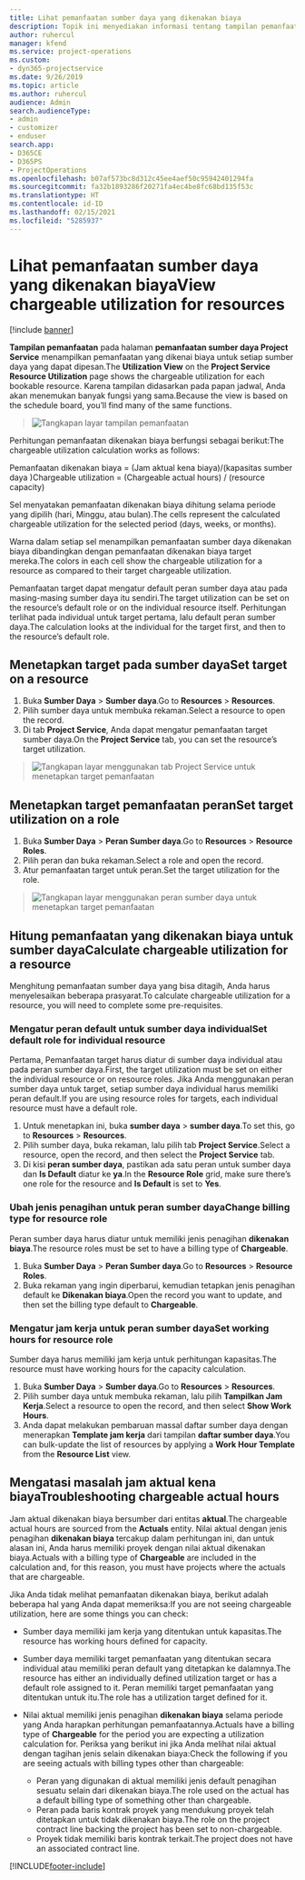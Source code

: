 ```yaml
---
title: Lihat pemanfaatan sumber daya yang dikenakan biaya
description: Topik ini menyediakan informasi tentang tampilan pemanfaatan sumber daya.
author: ruhercul
manager: kfend
ms.service: project-operations
ms.custom:
- dyn365-projectservice
ms.date: 9/26/2019
ms.topic: article
ms.author: ruhercul
audience: Admin
search.audienceType:
- admin
- customizer
- enduser
search.app:
- D365CE
- D365PS
- ProjectOperations
ms.openlocfilehash: b07af573bc8d312c45ee4aef50c95942401294fa
ms.sourcegitcommit: fa32b1893286f20271fa4ec4be8fc68bd135f53c
ms.translationtype: HT
ms.contentlocale: id-ID
ms.lasthandoff: 02/15/2021
ms.locfileid: "5285937"
---
```

# <a name="view-chargeable-utilization-for-resources"></a><span data-ttu-id="4730d-103">Lihat pemanfaatan sumber daya yang dikenakan biaya</span><span class="sxs-lookup"><span data-stu-id="4730d-103">View chargeable utilization for resources</span></span>

[!include [banner](../includes/psa-now-project-operations.md)]
 
<span data-ttu-id="4730d-104">**Tampilan pemanfaatan** pada halaman **pemanfaatan sumber daya Project Service** menampilkan pemanfaatan yang dikenai biaya untuk setiap sumber daya yang dapat dipesan.</span><span class="sxs-lookup"><span data-stu-id="4730d-104">The **Utilization View** on the **Project Service Resource Utilization** page shows the chargeable utilization for each bookable resource.</span></span> <span data-ttu-id="4730d-105">Karena tampilan didasarkan pada papan jadwal, Anda akan menemukan banyak fungsi yang sama.</span><span class="sxs-lookup"><span data-stu-id="4730d-105">Because the view is based on the schedule board, you’ll find many of the same functions.</span></span>

> ![Tangkapan layar tampilan pemanfaatan](media/FAQ-utilization-1.png)
 

<span data-ttu-id="4730d-107">Perhitungan pemanfaatan dikenakan biaya berfungsi sebagai berikut:</span><span class="sxs-lookup"><span data-stu-id="4730d-107">The chargeable utilization calculation works as follows:</span></span>

   <span data-ttu-id="4730d-108">Pemanfaatan dikenakan biaya = (Jam aktual kena biaya)/(kapasitas sumber daya )</span><span class="sxs-lookup"><span data-stu-id="4730d-108">Chargeable utilization = (Chargeable actual hours) / (resource capacity)</span></span>

<span data-ttu-id="4730d-109">Sel menyatakan pemanfaatan dikenakan biaya dihitung selama periode yang dipilih (hari, Minggu, atau bulan).</span><span class="sxs-lookup"><span data-stu-id="4730d-109">The cells represent the calculated chargeable utilization for the selected period (days, weeks, or months).</span></span>

<span data-ttu-id="4730d-110">Warna dalam setiap sel menampilkan pemanfaatan sumber daya dikenakan biaya dibandingkan dengan pemanfaatan dikenakan biaya target mereka.</span><span class="sxs-lookup"><span data-stu-id="4730d-110">The colors in each cell show the chargeable utilization for a resource as compared to their target chargeable utilization.</span></span> 

<span data-ttu-id="4730d-111">Pemanfaatan target dapat mengatur default peran sumber daya atau pada masing-masing sumber daya itu sendiri.</span><span class="sxs-lookup"><span data-stu-id="4730d-111">The target utilization can be set on the resource’s default role or on the individual resource itself.</span></span> <span data-ttu-id="4730d-112">Perhitungan terlihat pada individual untuk target pertama, lalu default peran sumber daya.</span><span class="sxs-lookup"><span data-stu-id="4730d-112">The calculation looks at the individual for the target first, and then to the resource’s default role.</span></span>

## <a name="set-target-on-a-resource"></a><span data-ttu-id="4730d-113">Menetapkan target pada sumber daya</span><span class="sxs-lookup"><span data-stu-id="4730d-113">Set target on a resource</span></span>

1. <span data-ttu-id="4730d-114">Buka **Sumber Daya** \> **Sumber daya**.</span><span class="sxs-lookup"><span data-stu-id="4730d-114">Go to **Resources** \> **Resources**.</span></span> 
2. <span data-ttu-id="4730d-115">Pilih sumber daya untuk membuka rekaman.</span><span class="sxs-lookup"><span data-stu-id="4730d-115">Select a resource to open the record.</span></span> 
3. <span data-ttu-id="4730d-116">Di tab **Project Service**, Anda dapat mengatur pemanfaatan target sumber daya.</span><span class="sxs-lookup"><span data-stu-id="4730d-116">On the **Project Service** tab, you can set the resource’s target utilization.</span></span>

> ![Tangkapan layar menggunakan tab Project Service untuk menetapkan target pemanfaatan](media/FAQ-utilization-2.png)
 
## <a name="set-target-utilization-on-a-role"></a><span data-ttu-id="4730d-118">Menetapkan target pemanfaatan peran</span><span class="sxs-lookup"><span data-stu-id="4730d-118">Set target utilization on a role</span></span>

1. <span data-ttu-id="4730d-119">Buka **Sumber Daya** \> **Peran Sumber daya**.</span><span class="sxs-lookup"><span data-stu-id="4730d-119">Go to **Resources** \> **Resource Roles**.</span></span> 
2. <span data-ttu-id="4730d-120">Pilih peran dan buka rekaman.</span><span class="sxs-lookup"><span data-stu-id="4730d-120">Select a role and open the record.</span></span> 
3. <span data-ttu-id="4730d-121">Atur pemanfaatan target untuk peran.</span><span class="sxs-lookup"><span data-stu-id="4730d-121">Set the target utilization for the role.</span></span>

> ![Tangkapan layar menggunakan peran sumber daya untuk menetapkan target pemanfaatan](media/FAQ-utilization-3.png)
 
## <a name="calculate-chargeable-utilization-for-a-resource"></a><span data-ttu-id="4730d-123">Hitung pemanfaatan yang dikenakan biaya untuk sumber daya</span><span class="sxs-lookup"><span data-stu-id="4730d-123">Calculate chargeable utilization for a resource</span></span>

<span data-ttu-id="4730d-124">Menghitung pemanfaatan sumber daya yang bisa ditagih, Anda harus menyelesaikan beberapa prasyarat.</span><span class="sxs-lookup"><span data-stu-id="4730d-124">To calculate chargeable utilization for a resource, you will need to complete some pre-requisites.</span></span> 

### <a name="set-default-role-for-individual-resource"></a><span data-ttu-id="4730d-125">Mengatur peran default untuk sumber daya individual</span><span class="sxs-lookup"><span data-stu-id="4730d-125">Set default role for individual resource</span></span>

<span data-ttu-id="4730d-126">Pertama, Pemanfaatan target harus diatur di sumber daya individual atau pada peran sumber daya.</span><span class="sxs-lookup"><span data-stu-id="4730d-126">First, the target utilization must be set on either the individual resource or on resource roles.</span></span> <span data-ttu-id="4730d-127">Jika Anda menggunakan peran sumber daya untuk target, setiap sumber daya individual harus memiliki peran default.</span><span class="sxs-lookup"><span data-stu-id="4730d-127">If you are using resource roles for targets, each individual resource must have a default role.</span></span> 

1. <span data-ttu-id="4730d-128">Untuk menetapkan ini, buka **sumber daya** \> **sumber daya**.</span><span class="sxs-lookup"><span data-stu-id="4730d-128">To set this, go to **Resources** \> **Resources**.</span></span> 
2. <span data-ttu-id="4730d-129">Pilih sumber daya, buka rekaman, lalu pilih tab **Project Service**.</span><span class="sxs-lookup"><span data-stu-id="4730d-129">Select a resource, open the record, and then select the **Project Service** tab.</span></span> 
3. <span data-ttu-id="4730d-130">Di kisi **peran sumber daya**, pastikan ada satu peran untuk sumber daya dan **Is Default** diatur ke **ya**.</span><span class="sxs-lookup"><span data-stu-id="4730d-130">In the **Resource Role** grid, make sure there’s one role for the resource and **Is Default** is set to **Yes**.</span></span>
 
### <a name="change-billing-type-for-resource-role"></a><span data-ttu-id="4730d-131">Ubah jenis penagihan untuk peran sumber daya</span><span class="sxs-lookup"><span data-stu-id="4730d-131">Change billing type for resource role</span></span>

<span data-ttu-id="4730d-132">Peran sumber daya harus diatur untuk memiliki jenis penagihan **dikenakan biaya**.</span><span class="sxs-lookup"><span data-stu-id="4730d-132">The resource roles must be set to have a billing type of **Chargeable**.</span></span> 

1. <span data-ttu-id="4730d-133">Buka **Sumber Daya** \> **Peran Sumber daya**.</span><span class="sxs-lookup"><span data-stu-id="4730d-133">Go to **Resources** \> **Resource Roles**.</span></span> 
2. <span data-ttu-id="4730d-134">Buka rekaman yang ingin diperbarui, kemudian tetapkan jenis penagihan default ke **Dikenakan biaya**.</span><span class="sxs-lookup"><span data-stu-id="4730d-134">Open the record you want to update, and then set the billing type default to **Chargeable**.</span></span>

### <a name="set-working-hours-for-resource-role"></a><span data-ttu-id="4730d-135">Mengatur jam kerja untuk peran sumber daya</span><span class="sxs-lookup"><span data-stu-id="4730d-135">Set working hours for resource role</span></span>
 
<span data-ttu-id="4730d-136">Sumber daya harus memiliki jam kerja untuk perhitungan kapasitas.</span><span class="sxs-lookup"><span data-stu-id="4730d-136">The resource must have working hours for the capacity calculation.</span></span> 

1. <span data-ttu-id="4730d-137">Buka **Sumber Daya** \> **Sumber daya**.</span><span class="sxs-lookup"><span data-stu-id="4730d-137">Go to **Resources** \> **Resources**.</span></span> 
2. <span data-ttu-id="4730d-138">Pilih sumber daya untuk membuka rekaman, lalu pilih **Tampilkan Jam Kerja**.</span><span class="sxs-lookup"><span data-stu-id="4730d-138">Select a resource to open the record, and then select **Show Work Hours**.</span></span> 
3. <span data-ttu-id="4730d-139">Anda dapat melakukan pembaruan massal daftar sumber daya dengan menerapkan **Template jam kerja** dari tampilan **daftar sumber daya**.</span><span class="sxs-lookup"><span data-stu-id="4730d-139">You can bulk-update the list of resources by applying a **Work Hour Template** from the **Resource List** view.</span></span>

## <a name="troubleshooting-chargeable-actual-hours"></a><span data-ttu-id="4730d-140">Mengatasi masalah jam aktual kena biaya</span><span class="sxs-lookup"><span data-stu-id="4730d-140">Troubleshooting chargeable actual hours</span></span>

<span data-ttu-id="4730d-141">Jam aktual dikenakan biaya bersumber dari entitas **aktual**.</span><span class="sxs-lookup"><span data-stu-id="4730d-141">The chargeable actual hours are sourced from the **Actuals** entity.</span></span> <span data-ttu-id="4730d-142">Nilai aktual dengan jenis penagihan **dikenakan biaya** tercakup dalam perhitungan ini, dan untuk alasan ini, Anda harus memiliki proyek dengan nilai aktual dikenakan biaya.</span><span class="sxs-lookup"><span data-stu-id="4730d-142">Actuals with a billing type of **Chargeable** are included in the calculation and, for this reason, you must have projects where the actuals that are chargeable.</span></span>

<span data-ttu-id="4730d-143">Jika Anda tidak melihat pemanfaatan dikenakan biaya, berikut adalah beberapa hal yang Anda dapat memeriksa:</span><span class="sxs-lookup"><span data-stu-id="4730d-143">If you are not seeing chargeable utilization, here are some things you can check:</span></span>

- <span data-ttu-id="4730d-144">Sumber daya memiliki jam kerja yang ditentukan untuk kapasitas.</span><span class="sxs-lookup"><span data-stu-id="4730d-144">The resource has working hours defined for capacity.</span></span>
- <span data-ttu-id="4730d-145">Sumber daya memiliki target pemanfaatan yang ditentukan secara individual atau memiliki peran default yang ditetapkan ke dalamnya.</span><span class="sxs-lookup"><span data-stu-id="4730d-145">The resource has either an individually defined utilization target or has a default role assigned to it.</span></span> <span data-ttu-id="4730d-146">Peran memiliki target pemanfaatan yang ditentukan untuk itu.</span><span class="sxs-lookup"><span data-stu-id="4730d-146">The role has a utilization target defined for it.</span></span>
- <span data-ttu-id="4730d-147">Nilai aktual memiliki jenis penagihan **dikenakan biaya** selama periode yang Anda harapkan perhitungan pemanfaatannya.</span><span class="sxs-lookup"><span data-stu-id="4730d-147">Actuals have a billing type of **Chargeable** for the period you are expecting a utilization calculation for.</span></span> <span data-ttu-id="4730d-148">Periksa yang berikut ini jika Anda melihat nilai aktual dengan tagihan jenis selain dikenakan biaya:</span><span class="sxs-lookup"><span data-stu-id="4730d-148">Check the following if you are seeing actuals with billing types other than chargeable:</span></span>

  - <span data-ttu-id="4730d-149">Peran yang digunakan di aktual memiliki jenis default penagihan sesuatu selain dari dikenakan biaya.</span><span class="sxs-lookup"><span data-stu-id="4730d-149">The role used on the actual has a default billing type of something other than chargeable.</span></span>
  - <span data-ttu-id="4730d-150">Peran pada baris kontrak proyek yang mendukung proyek telah ditetapkan untuk tidak dikenakan biaya.</span><span class="sxs-lookup"><span data-stu-id="4730d-150">The role on the project contract line backing the project has been set to non-chargeable.</span></span>
  - <span data-ttu-id="4730d-151">Proyek tidak memiliki baris kontrak terkait.</span><span class="sxs-lookup"><span data-stu-id="4730d-151">The project does not have an associated contract line.</span></span>



[!INCLUDE[footer-include](../includes/footer-banner.md)]